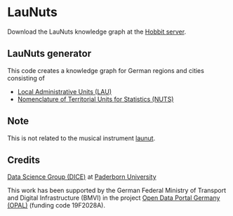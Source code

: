 # LauNuts

Download the LauNuts knowledge graph at the [Hobbit server](https://hobbitdata.informatik.uni-leipzig.de/OPAL/LauNuts/).


## LauNuts generator

This code creates a knowledge graph for German regions and cities consisting of

- [Local Administrative Units (LAU)](https://ec.europa.eu/eurostat/web/nuts/local-administrative-units)
- [Nomenclature of Territorial Units for Statistics (NUTS)](https://ec.europa.eu/eurostat/web/nuts/background)


## Note

This is not related to the musical instrument [launut](https://www.metmuseum.org/art/collection/search/501966).


## Credits

[Data Science Group (DICE)](https://dice-research.org/) at [Paderborn University](https://www.uni-paderborn.de/)

This work has been supported by the German Federal Ministry of Transport and Digital Infrastructure (BMVI) in the project [Open Data Portal Germany (OPAL)](http://projekt-opal.de/) (funding code 19F2028A).